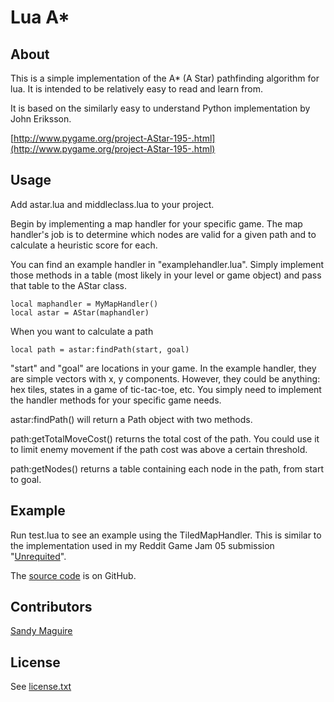 # Lua A*

## About

This is a simple implementation of the A* (A Star) pathfinding algorithm for lua. It is intended to be relatively easy to read and learn from.

It is based on the similarly easy to understand Python implementation by John Eriksson.
 
[http://www.pygame.org/project-AStar-195-.html](http://www.pygame.org/project-AStar-195-.html)

## Usage

Add astar.lua and middleclass.lua to your project.

Begin by implementing a map handler for your specific game. The map handler's job is to determine which nodes are valid for a given path and to calculate a heuristic score for each.

You can find an example handler in "examplehandler.lua". Simply implement those methods in a table (most likely in your level or game object) and pass that table to the AStar class.
    
    local maphandler = MyMapHandler()
    local astar = AStar(maphandler)

When you want to calculate a path

    local path = astar:findPath(start, goal) 

"start" and "goal" are locations in your game. In the example handler, they are simple vectors with x, y components. However, they could be anything: hex tiles, states in a game of tic-tac-toe, etc. You simply need to implement the handler methods for your specific game needs.

astar:findPath() will return a Path object with two methods. 

path:getTotalMoveCost() returns the total cost of the path. You could use it to limit enemy movement if the path cost was above a certain threshold.

path:getNodes() returns a table containing each node in the path, from start to goal.

## Example

Run test.lua to see an example using the TiledMapHandler. This is similar to the implementation used in my Reddit Game Jam 05 submission "[Unrequited](http://www.reddit.com/r/RedditGameJam/comments/ez5b6/reddit_game_jam_05_final_submissions_thread/c1c33ds)".

The [source code](https://github.com/GloryFish/RedditGameJam-05) is on GitHub.

## Contributors

[Sandy Maguire](https://github.com/Paamayim) 

## License

See [license.txt](https://github.com/GloryFish/lua-astar/blob/master/license.txt)
